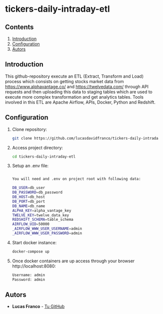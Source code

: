 # tickers-daily-intraday-etl

## Contents
1. [Introduction](#introduction)
2. [Configuration](#configuration)
3. [Autors](#autors)

## Introduction

This github-repository execute an ETL (Extract, Transform and Load) process which consists on getting stocks market data from https://www.alphavantage.co/ and https://twelvedata.com/ through API requests and then uploading this data to staging tables which are used to execute more complex transformation and get analytics tables. Tools involved in this ETL are Apache Airflow, APIs, Docker, Python and Redshift.

## Configuration

1. Clone repository:
    ```bash
    git clone https://github.com/lucasdavidfranco/tickers-daily-intraday-etl.git
    ```

2. Access project directory:
    ```bash
    cd tickers-daily-intraday-etl
    ```

3. Setup an .env file:
    ```bash

    You will need and .env on project root with following data:
    
    DB_USER=db_user
    DB_PASSWORD=db_password
    DB_HOST=db_host
    DB_PORT=db_port
    DB_NAME=db_name
    ALPHA_KEY=alpha_vantage_key
    TWELVE_KEY=twelve_data_key
    REDSHIFT_SCHEMA=table_schema
    AIRFLOW_UID=50000
    _AIRFLOW_WWW_USER_USERNAME=admin
    _AIRFLOW_WWW_USER_PASSWORD=admin
    
    ```

4. Start docker instance:
    ```bash
    docker-compose up
    ```

5. Once docker containers are up access through your browser http://localhost:8080:
    ```bash
    Username: admin
    Password: admin
    ```

## Autors

- **Lucas Franco** - [Tu GitHub](https://github.com/lucasdavidfranco)
